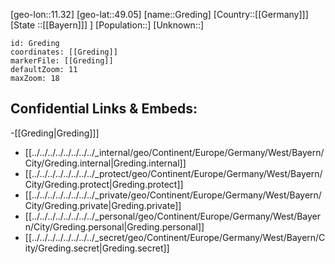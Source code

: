 ﻿---
location: [49.05,11.32]
mapzoom: [7,12] 
mapmarker: city 
type: City
tags:
- geo/City


SpocWebEntityId: 30554
isDeleted: false
confidential: public

---
[geo-lon::11.32]
[geo-lat::49.05]
[name::Greding]
[Country::[[Germany]]]
[State ::[[Bayern]]] ]
[Population::]
[Unknown::]


```leaflet
id: Greding
coordinates: [[Greding]]
markerFile: [[Greding]]
defaultZoom: 11 
maxZoom: 18
```


## Confidential Links & Embeds: 
-[[Greding|Greding]]] 
- [[../../../../../../../../_internal/geo/Continent/Europe/Germany/West/Bayern/City/Greding.internal|Greding.internal]] 
- [[../../../../../../../../_protect/geo/Continent/Europe/Germany/West/Bayern/City/Greding.protect|Greding.protect]] 
- [[../../../../../../../../_private/geo/Continent/Europe/Germany/West/Bayern/City/Greding.private|Greding.private]] 
- [[../../../../../../../../_personal/geo/Continent/Europe/Germany/West/Bayern/City/Greding.personal|Greding.personal]] 
- [[../../../../../../../../_secret/geo/Continent/Europe/Germany/West/Bayern/City/Greding.secret|Greding.secret]] 
